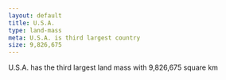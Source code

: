 ```yaml
---
layout: default
title: U.S.A.
type: land-mass
meta: U.S.A. is third largest country
size: 9,826,675
---
```


U.S.A. has the third largest land mass with 9,826,675 square km
